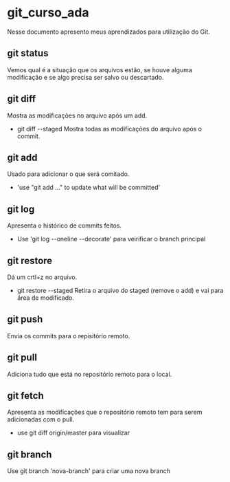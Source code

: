 # git_curso_ada
Nesse documento apresento meus aprendizados para utilização do Git.

## git status
Vemos qual é a situação que os arquivos estão, se houve alguma modificação e se algo precisa ser salvo ou descartado.

## git diff
Mostra as modificações no arquivo após um add.

* git diff --staged
Mostra todas as modificações do arquivo após o commit.

## git add
Usado para adicionar o que será comitado.
* 'use "git add <file>..." to update what will be committed'

## git log
Apresenta o histórico de commits feitos.
* Use 'git log --oneline --decorate' para veirificar o branch principal

## git restore
Dá um crtl+z no arquivo.

* git restore --staged <file>
Retira o arquivo do staged (remove o add) e vai para área de modificado.

## git push
Envia os commits para o repisitório remoto.

## git pull
Adiciona tudo que está no repositório remoto para o local.

## git fetch
Apresenta as modificações que o repositório remoto tem para serem adicionadas com o pull.
* use git diff origin/master para visualizar

## git branch
Use git branch 'nova-branch' para criar uma nova branch